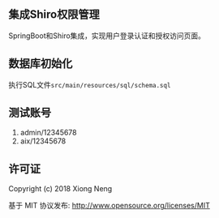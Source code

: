 ## 集成Shiro权限管理

SpringBoot和Shiro集成，实现用户登录认证和授权访问页面。

## 数据库初始化

执行SQL文件`src/main/resources/sql/schema.sql`

## 测试账号

1. admin/12345678
2. aix/12345678

## 许可证

Copyright (c) 2018 Xiong Neng

基于 MIT 协议发布: <http://www.opensource.org/licenses/MIT>
